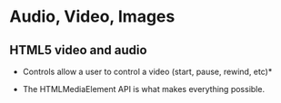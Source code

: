 # Audio, Video, Images

## HTML5 video and audio

* Controls allow a user to control a video (start, pause, rewind, etc)*

* The HTMLMediaElement API is what makes everything possible.
